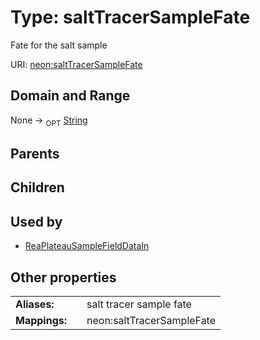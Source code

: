 
# Type: saltTracerSampleFate


Fate for the salt sample

URI: [neon:saltTracerSampleFate](https://data.neonscience.org/saltTracerSampleFate)


## Domain and Range

None ->  <sub>OPT</sub> [String](types/String.md)

## Parents


## Children


## Used by

 * [ReaPlateauSampleFieldDataIn](ReaPlateauSampleFieldDataIn.md)

## Other properties

|  |  |  |
| --- | --- | --- |
| **Aliases:** | | salt tracer sample fate |
| **Mappings:** | | neon:saltTracerSampleFate |

